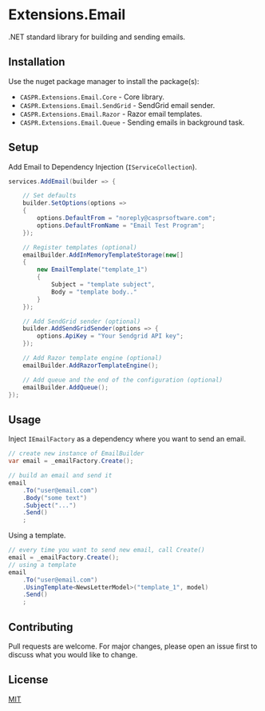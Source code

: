 # Extensions.Email

.NET standard library for building and sending emails.

## Installation

Use the nuget package manager to install the package(s):

- `CASPR.Extensions.Email.Core` - Core library.
- `CASPR.Extensions.Email.SendGrid` - SendGrid email sender.
- `CASPR.Extensions.Email.Razor` - Razor email templates.
- `CASPR.Extensions.Email.Queue` - Sending emails in background task.

## Setup

Add Email to Dependency Injection (`IServiceCollection`).

```csharp
services.AddEmail(builder => {

    // Set defaults
    builder.SetOptions(options =>
    {
        options.DefaultFrom = "noreply@casprsoftware.com";
        options.DefaultFromName = "Email Test Program";
    });

    // Register templates (optional)
    emailBuilder.AddInMemoryTemplateStorage(new[]
    {
        new EmailTemplate("template_1")
        {
            Subject = "template subject",
            Body = "template body.."
        }
    });

    // Add SendGrid sender (optional)
    builder.AddSendGridSender(options => {
        options.ApiKey = "Your Sendgrid API key";
    });

    // Add Razor template engine (optional)
    emailBuilder.AddRazorTemplateEngine();

    // Add queue and the end of the configuration (optional)
    emailBuilder.AddQueue();
});
```

## Usage

Inject `IEmailFactory` as a dependency where you want to send an email.

```csharp
// create new instance of EmailBuilder
var email = _emailFactory.Create();

// build an email and send it
email
    .To("user@email.com")
    .Body("some text")
    .Subject("...")
    .Send()
    ;
```

Using a template.

```csharp
// every time you want to send new email, call Create()
email = _emailFactory.Create();
// using a template
email
    .To("user@email.com")
    .UsingTemplate<NewsLetterModel>("template_1", model)
    .Send()
    ;
```

## Contributing

Pull requests are welcome. For major changes, please open an issue first to discuss what you would like to change.

## License

[MIT](https://choosealicense.com/licenses/mit/)